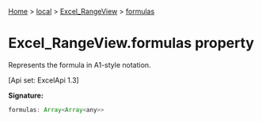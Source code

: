 [Home](./index) &gt; [local](local.md) &gt; [Excel\_RangeView](local.excel_rangeview.md) &gt; [formulas](local.excel_rangeview.formulas.md)

# Excel\_RangeView.formulas property

Represents the formula in A1-style notation. 

 \[Api set: ExcelApi 1.3\]

**Signature:**
```javascript
formulas: Array<Array<any>>
```
